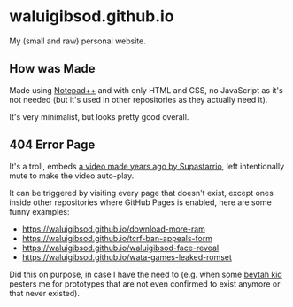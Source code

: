 # waluigibsod.github.io

My (small and raw) personal website.

## How was Made

Made using [Notepad++](https://github.com/notepad-plus-plus/notepad-plus-plus) and with only HTML and CSS, no JavaScript as it's not needed (but it's used in other repositories as they actually need it).

It's very minimalist, but looks pretty good overall.

## 404 Error Page

It's a troll, embeds [a video made years ago by Supastarrio](https://www.youtube.com/watch?v=bcDPt6vxkKs), left intentionally mute to make the video auto-play.

It can be triggered by visiting every page that doesn't exist, except ones inside other repositories where GitHub Pages is enabled, here are some funny examples:

* https://waluigibsod.github.io/download-more-ram
* https://waluigibsod.github.io/tcrf-ban-appeals-form
* https://waluigibsod.github.io/waluigibsod-face-reveal
* https://waluigibsod.github.io/wata-games-leaked-romset

Did this on purpose, in case I have the need to (e.g. when some [beytah kid](https://www.urbandictionary.com/define.php?term=Beytah%20Kid) pesters me for prototypes that are not even confirmed to exist anymore or that never existed).